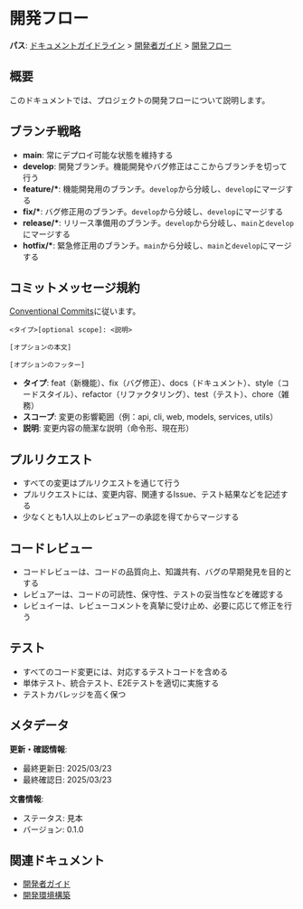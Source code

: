 # 開発フロー

**パス**: [ドキュメントガイドライン](../../../README.md) > [開発者ガイド](../README.md) > [開発フロー](./README.md)

## 概要

このドキュメントでは、プロジェクトの開発フローについて説明します。

## ブランチ戦略

-   **main**: 常にデプロイ可能な状態を維持する
-   **develop**: 開発ブランチ。機能開発やバグ修正はここからブランチを切って行う
-   **feature/\***: 機能開発用のブランチ。`develop`から分岐し、`develop`にマージする
-   **fix/\***: バグ修正用のブランチ。`develop`から分岐し、`develop`にマージする
-   **release/\***: リリース準備用のブランチ。`develop`から分岐し、`main`と`develop`にマージする
-   **hotfix/\***: 緊急修正用のブランチ。`main`から分岐し、`main`と`develop`にマージする

## コミットメッセージ規約

[Conventional Commits](https://www.conventionalcommits.org/ja/v1.0.0/)に従います。

```
<タイプ>[optional scope]: <説明>

[オプションの本文]

[オプションのフッター]
```

-   **タイプ**: feat（新機能）、fix（バグ修正）、docs（ドキュメント）、style（コードスタイル）、refactor（リファクタリング）、test（テスト）、chore（雑務）
-   **スコープ**: 変更の影響範囲（例：api, cli, web, models, services, utils）
-   **説明**: 変更内容の簡潔な説明（命令形、現在形）

## プルリクエスト

-   すべての変更はプルリクエストを通じて行う
-   プルリクエストには、変更内容、関連するIssue、テスト結果などを記述する
-   少なくとも1人以上のレビュアーの承認を得てからマージする

## コードレビュー

-   コードレビューは、コードの品質向上、知識共有、バグの早期発見を目的とする
-   レビュアーは、コードの可読性、保守性、テストの妥当性などを確認する
-   レビュイーは、レビューコメントを真摯に受け止め、必要に応じて修正を行う

## テスト

-   すべてのコード変更には、対応するテストコードを含める
-   単体テスト、統合テスト、E2Eテストを適切に実施する
-   テストカバレッジを高く保つ

## メタデータ

**更新・確認情報**:
- 最終更新日: 2025/03/23
- 最終確認日: 2025/03/23

**文書情報**:
- ステータス: 見本
- バージョン: 0.1.0

## 関連ドキュメント

- [開発者ガイド](../README.md)
- [開発環境構築](./getting-started/README.md)